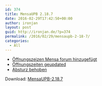 ```yaml
---
id: 374
title: MensaUPB 2.18.7
date: 2016-02-29T17:42:50+00:00
author: ironjan
layout: post
guid: http://ironjan.de/?p=374
permalink: /2016/02/29/mensaupb-2-18-7/
categories:
  - All
---
```

  * [Öffnungszeizen Mensa forum hinzugefügt](https://github.com/ironjan/MensaUPB/issues/124)
  * [Öffnungszeiten geupdated](https://github.com/ironjan/MensaUPB/issues/125)
  * [Absturz behoben](https://github.com/ironjan/MensaUPB/issues/128)

Download: <a href="/wp-content/uploads/2016/02/MensaUPB-2.18.7.apk" rel="">MensaUPB-2.18.7</a>